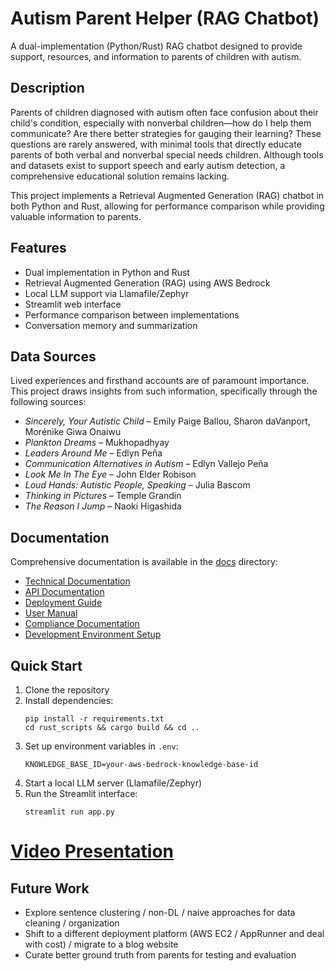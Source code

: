 # Autism Parent Helper (RAG Chatbot)

A dual-implementation (Python/Rust) RAG chatbot designed to provide support, resources, and information to parents of children with autism.

## Description

Parents of children diagnosed with autism often face confusion about their child's condition, especially with nonverbal children—how do I help them communicate? Are there better strategies for gauging their learning? These questions are rarely answered, with minimal tools that directly educate parents of both verbal and nonverbal special needs children. Although tools and datasets exist to support speech and early autism detection, a comprehensive educational solution remains lacking.

This project implements a Retrieval Augmented Generation (RAG) chatbot in both Python and Rust, allowing for performance comparison while providing valuable information to parents.

## Features

- Dual implementation in Python and Rust
- Retrieval Augmented Generation (RAG) using AWS Bedrock
- Local LLM support via Llamafile/Zephyr
- Streamlit web interface
- Performance comparison between implementations
- Conversation memory and summarization

## Data Sources

Lived experiences and firsthand accounts are of paramount importance. This project draws insights from such information, specifically through the following sources:
- *Sincerely, Your Autistic Child* – Emily Paige Ballou, Sharon daVanport, Morénike Giwa Onaiwu  
- *Plankton Dreams* – Mukhopadhyay  
- *Leaders Around Me* – Edlyn Peña  
- *Communication Alternatives in Autism* – Edlyn Vallejo Peña  
- *Look Me In The Eye* – John Elder Robison  
- *Loud Hands: Autistic People, Speaking* – Julia Bascom  
- *Thinking in Pictures* – Temple Grandin  
- *The Reason I Jump* – Naoki Higashida

## Documentation

Comprehensive documentation is available in the [docs](./docs) directory:

- [Technical Documentation](./docs/technical.md)
- [API Documentation](./docs/api.md)
- [Deployment Guide](./docs/deployment.md)
- [User Manual](./docs/user_manual.md)
- [Compliance Documentation](./docs/compliance.md)
- [Development Environment Setup](./docs/development_environment.md)

## Quick Start

1. Clone the repository
2. Install dependencies:
   ```
   pip install -r requirements.txt
   cd rust_scripts && cargo build && cd ..
   ```
3. Set up environment variables in `.env`:
   ```
   KNOWLEDGE_BASE_ID=your-aws-bedrock-knowledge-base-id
   ```
4. Start a local LLM server (Llamafile/Zephyr)
5. Run the Streamlit interface:
   ```
   streamlit run app.py
   ```
# [Video Presentation](https://youtu.be/oZWAXjmXgz0)
## Future Work

- Explore sentence clustering / non-DL / naive approaches for data cleaning / organization
- Shift to a different deployment platform (AWS EC2 / AppRunner and deal with cost) / migrate to a blog website
- Curate better ground truth from parents for testing and evaluation